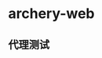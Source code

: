 <!--
 * @Descripttion: 
 * @version: 
 * @Author: Lanjx <lanheader@163.com>
 * @HomePage: https://www.cnblogs.com/lanheader/
 * @Date: 2023-05-22 10:11:50
 * @LastEditors: Lanjx
 * @LastEditTime: 2023-05-22 11:39:00
-->
# archery-web
## 代理测试